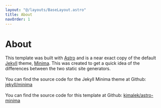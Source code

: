 ```yaml
---
layout: "@/layouts/BaseLayout.astro"
title: About
navOrder: 1
---
```


# About

This template was built with [Astro](https://astro.build) and is a near exact copy of the default [Jekyll](https://jekyllrb.com) theme, [Minima](https://jekyll.github.io/minima/). This was created to get a quick idea of the differences between the two static site generators.  
<br>
You can find the source code for the Jekyll Minima theme at Github: [jekyll/minima](https://github.com/jekyll/minima)  
<br>
You can find the source code for this template at Github: [kjmalek/astro-minima](https://github.com/kjmalek/astro-minima)
